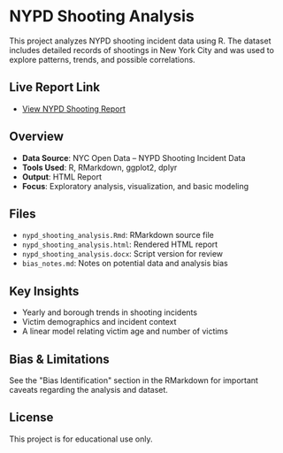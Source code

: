 # NYPD Shooting Analysis

This project analyzes NYPD shooting incident data using R. The dataset includes detailed records of shootings in New York City and was used to explore patterns, trends, and possible correlations.

## Live Report Link

- [View NYPD Shooting Report](https://raycirko.github.io/nypd-shooting-analysis/NYPD%20Shooting.html)

## Overview

- **Data Source**: NYC Open Data – NYPD Shooting Incident Data
- **Tools Used**: R, RMarkdown, ggplot2, dplyr
- **Output**: HTML Report
- **Focus**: Exploratory analysis, visualization, and basic modeling

## Files

- `nypd_shooting_analysis.Rmd`: RMarkdown source file
- `nypd_shooting_analysis.html`: Rendered HTML report
- `nypd_shooting_analysis.docx`: Script version for review
- `bias_notes.md`: Notes on potential data and analysis bias

## Key Insights

- Yearly and borough trends in shooting incidents
- Victim demographics and incident context
- A linear model relating victim age and number of victims

## Bias & Limitations

See the "Bias Identification" section in the RMarkdown for important caveats regarding the analysis and dataset.

## License

This project is for educational use only.
